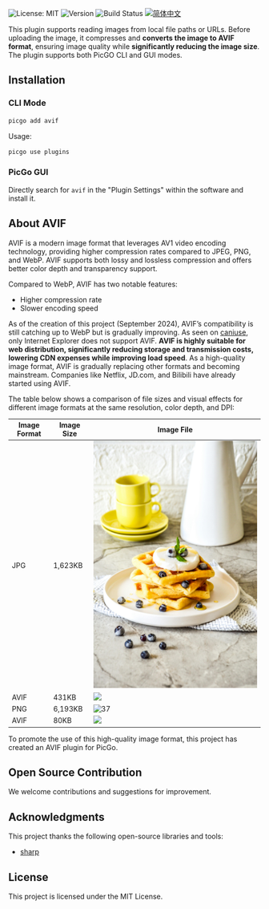 ![License: MIT](https://img.shields.io/badge/License-MIT-yellow.svg)
![Version](https://img.shields.io/github/v/release/Tim-Saijun/picgo-plugin-avif)
![Build Status](https://github.com/Tim-Saijun/picgo-plugin-avif/actions/workflows/publish.yml/badge.svg)
[![简体中文](https://img.shields.io/badge/文档-简体中文-blue.svg)](README-zh.md)

This plugin supports reading images from local file paths or URLs. Before uploading the image, it compresses and **converts the image to AVIF format**, ensuring image quality while **significantly reducing the image size**. The plugin supports both PicGO CLI and GUI modes.

## Installation
### CLI Mode
```bash
picgo add avif
```
Usage:
```bash
picgo use plugins
```

### PicGo GUI
Directly search for `avif` in the "Plugin Settings" within the software and install it.

## About AVIF
AVIF is a modern image format that leverages AV1 video encoding technology, providing higher compression rates compared to JPEG, PNG, and WebP. AVIF supports both lossy and lossless compression and offers better color depth and transparency support. 

Compared to WebP, AVIF has two notable features:
- Higher compression rate
- Slower encoding speed

As of the creation of this project (September 2024), AVIF’s compatibility is still catching up to WebP but is gradually improving. As seen on [caniuse](https://caniuse.com/avif), only Internet Explorer does not support AVIF. 
**AVIF is highly suitable for web distribution, significantly reducing storage and transmission costs, lowering CDN expenses while improving load speed**. As a high-quality image format, AVIF is gradually replacing other formats and becoming mainstream. Companies like Netflix, JD.com, and Bilibili have already started using AVIF.

The table below shows a comparison of file sizes and visual effects for different image formats at the same resolution, color depth, and DPI:

| Image Format | Image Size | Image File |
| ------------ | ---------- | ---------- |
| JPG          | 1,623KB    | ![](images/pexels-dilara-yilmaz-988605972-27008474.jpg) |
| AVIF         | 431KB      | ![](images/pexels-dilara-yilmaz-988605972-27008474.avif) |
| PNG          | 6,193KB    | ![37](https://github.com/user-attachments/assets/ad1c41c8-2dc3-452d-abd4-ae0f0e824576) |
| AVIF         | 80KB       | ![](images/37.avif) |

To promote the use of this high-quality image format, this project has created an AVIF plugin for PicGo.

## Open Source Contribution
We welcome contributions and suggestions for improvement.

## Acknowledgments
This project thanks the following open-source libraries and tools:
- [sharp](https://github.com/lovell/sharp)

## License
This project is licensed under the MIT License.

